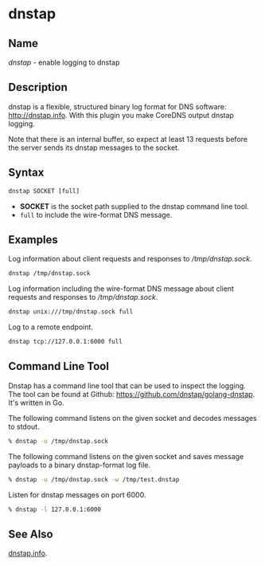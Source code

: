 # dnstap

## Name

*dnstap* - enable logging to dnstap

## Description

dnstap is a flexible, structured binary log format for DNS software: http://dnstap.info. With this
plugin you make CoreDNS output dnstap logging.

Note that there is an internal buffer, so expect at least 13 requests before the server sends its
dnstap messages to the socket.

## Syntax

~~~ txt
dnstap SOCKET [full]
~~~

* **SOCKET** is the socket path supplied to the dnstap command line tool.
* `full` to include the wire-format DNS message.

## Examples

Log information about client requests and responses to */tmp/dnstap.sock*.

~~~ txt
dnstap /tmp/dnstap.sock
~~~

Log information including the wire-format DNS message about client requests and responses to */tmp/dnstap.sock*.

~~~ txt
dnstap unix:///tmp/dnstap.sock full
~~~

Log to a remote endpoint.

~~~ txt
dnstap tcp://127.0.0.1:6000 full
~~~

## Command Line Tool

Dnstap has a command line tool that can be used to inspect the logging. The tool can be found
at Github: <https://github.com/dnstap/golang-dnstap>. It's written in Go.

The following command listens on the given socket and decodes messages to stdout.

~~~ sh
% dnstap -u /tmp/dnstap.sock
~~~

The following command listens on the given socket and saves message payloads to a binary dnstap-format log file.

~~~ sh
% dnstap -u /tmp/dnstap.sock -w /tmp/test.dnstap
~~~

Listen for dnstap messages on port 6000.

~~~ sh
% dnstap -l 127.0.0.1:6000
~~~

## See Also

[dnstap.info](http://dnstap.info).
